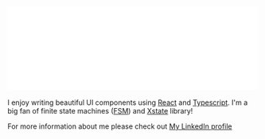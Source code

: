 ![](https://github.com/LPVua/LPVua/blob/master/assets/main.svg)

I enjoy writing beautiful UI components using [React](https://reactjs.org/) and [Typescript](https://www.typescriptlang.org/). I'm a big fan of finite state machines ([FSM](https://en.wikipedia.org/wiki/Finite-state_machine)) and [Xstate](https://xstate.js.org/) library!

For more information about me please check out [My LinkedIn profile](https://www.linkedin.com/in/paul-lompas/)

